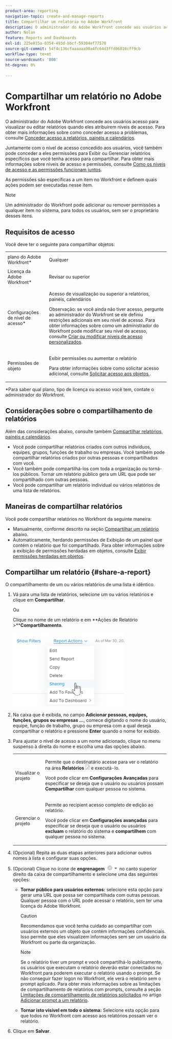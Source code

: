 ```yaml
---
product-area: reporting
navigation-topic: create-and-manage-reports
title: Compartilhar um relatório no Adobe Workfront
description: O administrador do Adobe Workfront concede aos usuários acesso para visualizar ou editar relatórios quando eles atribuírem níveis de acesso. Para obter mais informações sobre como conceder acesso a problemas, consulte Conceder acesso a relatórios, painéis e calendários.
author: Nolan
feature: Reports and Dashboards
exl-id: 225e815a-0354-493d-bbcf-59304ef77570
source-git-commit: 54f4c136cfaaaaaa90a4fc64d3ffd06816cff9cb
workflow-type: tm+mt
source-wordcount: '808'
ht-degree: 0%

---
```


# Compartilhar um relatório no Adobe Workfront

O administrador do Adobe Workfront concede aos usuários acesso para visualizar ou editar relatórios quando eles atribuírem níveis de acesso. Para obter mais informações sobre como conceder acesso a problemas, consulte [Conceder acesso a relatórios, painéis e calendários](../../../administration-and-setup/add-users/configure-and-grant-access/grant-access-reports-dashboards-calendars.md).

Juntamente com o nível de acesso concedido aos usuários, você também pode conceder a eles permissões para Exibir ou Gerenciar relatórios específicos que você tenha acesso para compartilhar. Para obter mais informações sobre níveis de acesso e permissões, consulte [Como os níveis de acesso e as permissões funcionam juntos](../../../administration-and-setup/add-users/access-levels-and-object-permissions/how-access-levels-permissions-work-together.md).

As permissões são específicas a um item no Workfront e definem quais ações podem ser executadas nesse item.

>[!NOTE]
>
>Um administrador do Workfront pode adicionar ou remover permissões a qualquer item no sistema, para todos os usuários, sem ser o proprietário desses itens.

## Requisitos de acesso

Você deve ter o seguinte para compartilhar objetos:

<table style="table-layout:auto"> 
 <col> 
 <col> 
 <tbody> 
  <tr> 
   <td role="rowheader">plano do Adobe Workfront*</td> 
   <td> <p>Qualquer </p> </td> 
  </tr> 
  <tr> 
   <td role="rowheader">Licença da Adobe Workfront*</td> 
   <td> <p>Revisar ou superior</p> </td> 
  </tr> 
  <tr> 
   <td role="rowheader">Configurações de nível de acesso*</td> 
   <td> <p>Acesso de visualização ou superior a relatórios, painéis, calendários</p> <p>Observação: se você ainda não tiver acesso, pergunte ao administrador do Workfront se ele definiu restrições adicionais em seu nível de acesso. Para obter informações sobre como um administrador do Workfront pode modificar seu nível de acesso, consulte <a href="../../../administration-and-setup/add-users/configure-and-grant-access/create-modify-access-levels.md" class="MCXref xref">Criar ou modificar níveis de acesso personalizados</a>.</p> </td> 
  </tr> 
  <tr> 
   <td role="rowheader">Permissões de objeto</td> 
   <td> <p>Exibir permissões ou aumentar o relatório</p> <p>Para obter informações sobre como solicitar acesso adicional, consulte <a href="../../../workfront-basics/grant-and-request-access-to-objects/request-access.md" class="MCXref xref">Solicitar acesso aos objetos </a>.</p> </td> 
  </tr> 
 </tbody> 
</table>

&#42;Para saber qual plano, tipo de licença ou acesso você tem, contate o administrador do Workfront.

## Considerações sobre o compartilhamento de relatórios

Além das considerações abaixo, consulte também [Compartilhar relatórios, painéis e calendários](../../../workfront-basics/grant-and-request-access-to-objects/permissions-reports-dashboards-calendars.md).

* Você pode compartilhar relatórios criados com outros indivíduos, equipes, grupos, funções de trabalho ou empresas. Você também pode compartilhar relatórios criados por outras pessoas e compartilhados com você.
* Você também pode compartilhá-los com toda a organização ou torná-los públicos. Tornar um relatório público gera um URL que pode ser compartilhado com outras pessoas.
* Você pode compartilhar um relatório individual ou vários relatórios de uma lista de relatórios.

## Maneiras de compartilhar relatórios

Você pode compartilhar relatórios no Workfront da seguinte maneira:

* Manualmente, conforme descrito na seção [Compartilhar um relatório](#share-a-report) abaixo.
* Automaticamente, herdando permissões de Exibição de um painel que contém o relatório que foi compartilhado. Para obter informações sobre a exibição de permissões herdadas em objetos, consulte [Exibir permissões herdadas em objetos](../../../workfront-basics/grant-and-request-access-to-objects/view-inherited-permissions-on-objects.md).

## Compartilhar um relatório {#share-a-report}

O compartilhamento de um ou vários relatórios de uma lista é idêntico.

1. Vá para uma lista de relatórios, selecione um ou vários relatórios e clique em **Compartilhar**.

   Ou

   Clique no nome de um relatório e em **Ações de Relatório >****Compartilhamento**.

   ![](assets/qs-report-actions-sharing.png)

1. Na caixa que é exibida, no campo **Adicionar pessoas, equipes, funções, grupos ou empresas ...**, comece digitando o nome do usuário, equipe, função de trabalho, grupo ou empresa com a qual deseja compartilhar o relatório e pressione **Enter** quando o nome for exibido.

1. Para ajustar o nível de acesso a um nome adicionado, clique no menu suspenso à direita do nome e escolha uma das opções abaixo.

   <table style="table-layout:auto"> 
    <col> 
    <col> 
    <tbody> 
     <tr> 
      <td role="rowheader">Visualizar o projeto</td> 
      <td> <p>Permite que o destinatário acesse para ver o relatório na área <strong>Relatórios</strong> <img src="assets/reports-in-main-menu.png"> e executá-lo.</p> <p>Você pode clicar em <strong>Configurações Avançadas</strong> para especificar se deseja que o usuário ou usuários possam <strong>Compartilhar</strong> com qualquer pessoa no sistema.</p> </td> 
     </tr> 
     <tr> 
      <td role="rowheader">Gerenciar o projeto</td> 
      <td> <p>Permite ao recipient acesso completo de edição ao relatório.</p> <p>Você pode clicar em <strong>Configurações avançadas</strong> para especificar se deseja que o usuário ou usuários <strong>excluam</strong> o relatório do sistema e <strong>compartilhem</strong> com qualquer pessoa no sistema.</p> </td> 
     </tr> 
    </tbody> 
   </table>

1. (Opcional) Repita as duas etapas anteriores para adicionar outros nomes à lista e configurar suas opções.
1. (Opcional) Clique no ícone de **engrenagem** ![](assets/gear-icon-settings-with-dn-arrow.jpg) no canto superior direito da caixa de compartilhamento e selecione uma das seguintes opções:

   * **Tornar público para usuários externos:** selecione esta opção para gerar uma URL que possa ser compartilhada com outras pessoas. Qualquer pessoa com o URL pode acessar o relatório, sem ter uma licença do Adobe Workfront.

     >[!CAUTION]
     >
     >Recomendamos que você tenha cuidado ao compartilhar com usuários externos um objeto que contém informações confidenciais. Isso permite que eles visualizem informações sem ser um usuário da Workfront ou parte da organização.

     >[!NOTE]
     >
     >Se o relatório tiver um prompt e você compartilhá-lo publicamente, os usuários que executam o relatório deverão estar conectados no Workfront para poderem executar o relatório usando o prompt. Se não conseguir fazer logon no Workfront, ele verá o relatório sem o prompt aplicado. Para obter mais informações sobre as limitações de compartilhamento de relatórios com prompts, consulte a seção [Limitações de compartilhamento de relatórios solicitados](../../../reports-and-dashboards/reports/creating-and-managing-reports/add-prompt-report.md#limitations-of-running-public-prompted-reports) no artigo [Adicionar prompt a um relatório](../../../reports-and-dashboards/reports/creating-and-managing-reports/add-prompt-report.md).

   * **Tornar isto visível em todo o sistema:** Selecione esta opção para que todos no Workfront com acesso aos relatórios possam ver o relatório.

1. Clique em **Salvar**.
